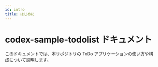 ```yaml
---
id: intro
title: はじめに
---
```


# codex-sample-todolist ドキュメント

このドキュメントでは、本リポジトリの ToDo アプリケーションの使い方や構成について説明します。
